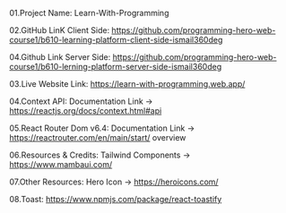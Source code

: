 01.Project Name: Learn-With-Programming

02.GitHub LinK Client Side: https://github.com/programming-hero-web-course1/b610-learning-platform-client-side-ismail360deg

04.Github Link Server Side: https://github.com/programming-hero-web-course1/b610-lerning-platform-server-side-ismail360deg

03.Live Website Link: https://learn-with-programming.web.app/

04.Context API: Documentation Link -> https://reactjs.org/docs/context.html#api 

05.React Router Dom v6.4: Documentation Link -> https://reactrouter.com/en/main/start/
overview 

06.Resources & Credits: Tailwind Components -> https://www.mambaui.com/ 

07.Other Resources: Hero Icon -> https://heroicons.com/

08.Toast: https://www.npmjs.com/package/react-toastify